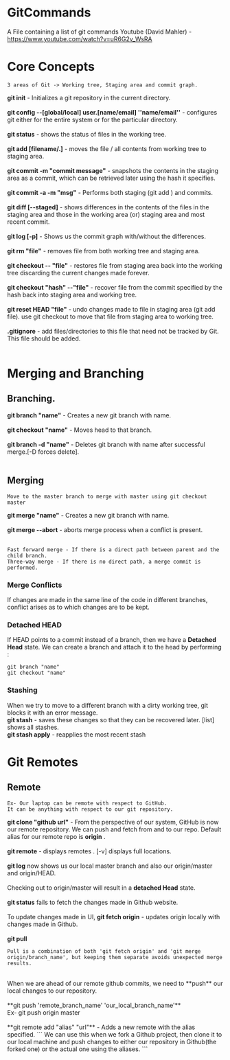 # GitCommands
A File containing a list of git commands
 Youtube (David Mahler) - https://www.youtube.com/watch?v=uR6G2v_WsRA

# Core Concepts
`
3 areas of Git -> Working tree, Staging area and commit graph.
`

**git init** - Initializes a git repository in the current directory.   
<br/>
**git config --[global/local] user.[name/email] ''name/email''** - configures git either for the entire system or for the particular directory.    
<br/>
**git status** - shows the status of files in the working tree.       
<br/>
**git add [filename/.]** - moves the file / all contents from working tree to staging area.      
<br/>
**git commit -m "commit message"** - snapshots the contents in the staging area as a commit, which can be retrieved later using the hash it specifies.      
<br/>
**git commit -a -m "msg"** - Performs both staging (git add ) and commits.   
<br/>
**git diff [--staged]** - shows differences in the contents of the files in the staging area and those in the working area (or) staging area and most recent commit.   
<br/>
**git log [-p]** - Shows us the commit graph with/without the differences.   
<br/>
**git rm "file"** - removes file from both working tree and staging area.     
<br/>
**git checkout -- "file"** - restores file from staging area back into the working tree discarding the current changes made forever.   
<br/>
**git checkout "hash" --"file"** - recover file from the commit specified by the hash back into staging area and working tree.    
<br/>
**git reset HEAD "file"** - undo changes made to file in staging area (git add file). use git checkout to move that file from staging area to working tree.   
<br/>
**.gitignore** - add files/directories to this file that need not be tracked by Git. This file should be added.   
<br/>
# Merging and Branching

## Branching. 

**git branch "name"** - Creates a new git branch with name.  
<br/>
**git checkout "name"** - Moves head to that branch.   
<br/>
**git branch -d "name"** - Deletes  git branch with name after successful merge.[-D forces delete].   
<br/>
## Merging
```Move to the master branch to merge with master using git checkout master```

**git merge "name"** - Creates a new git branch with name.  
<br/>
**git merge --abort** - aborts merge process when a conflict is present.   
<br/>
```
Fast forward merge - If there is a direct path between parent and the child branch.
Three-way merge - If there is no direct path, a merge commit is performed.
```
### Merge Conflicts
If changes are made in the same line of the code in different branches, conflict arises as to which changes are to be kept.

### Detached HEAD
If HEAD points to a commit instead of a branch, then we have a **Detached Head** state.
We can create a branch and attach it to the head by performing :
```
git branch "name"
git checkout "name"
```
### Stashing

When we try to move to a different branch with a dirty working tree, git blocks it with an error message.<br/>
**git stash** - saves these changes so that they can be recovered later.
						[list] shows all stashes.<br/>
						**git stash apply** - reapplies the most recent stash
				
						
# Git Remotes

## Remote
```
Ex- Our laptop can be remote with respect to GitHub. 
It can be anything with respect to our git repository.
```

**git clone "github url"** - From the perspective of our system, GitHub is now our remote repository.  We can push and fetch from and to our repo. Default alias for our remote repo is **origin** .<br/><br/>
**git remote** - displays remotes . [-v] displays full locations.<br/><br/>
**git log** now shows us our local master branch and also our origin/master and origin/HEAD. <br/><br/>
Checking out to origin/master will result in a **detached Head** state.<br/><br/>
**git status** fails to fetch the changes made in Github website. <br/><br/>
To update changes made in UI, 
**git fetch origin** -  updates origin locally with changes made in Github.
<br/><br/>
**git pull**<br/>
```
Pull is a combination of both 'git fetch origin' and 'git merge origin/branch_name', but keeping them separate avoids unexpected merge results.
```
<br/>
When we are ahead of our remote github commits, we need to **push** our local changes to our repository.
<br/><br/>
**git push 'remote_branch_name' 'our_local_branch_name'** <br/>
Ex- git push origin master
<br/><br/>
**git remote add "alias" "url"** - Adds a new remote with the alias specified. 
```
We can use this when we fork a Github project, then clone it to our local machine and push changes to either our repository in Github(the forked one) or the actual one using the aliases.
```


